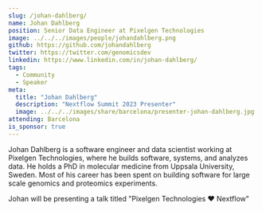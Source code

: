 ```yaml
---
slug: /johan-dahlberg/
name: Johan Dahlberg
position: Senior Data Engineer at Pixelgen Technologies
image: ../../../images/people/johandahlberg.png
github: https://github.com/johandahlberg
twitter: https://twitter.com/genomicsdev
linkedin: https://www.linkedin.com/in/johan-dahlberg/
tags:
  - Community
  - Speaker
meta:
  title: "Johan Dahlberg"
  description: "Nextflow Summit 2023 Presenter"
  image: ../../../images/share/barcelona/presenter-johan-dahlberg.jpg
attending: Barcelona
is_sponsor: true
---
```


Johan Dahlberg is a software engineer and data scientist working at Pixelgen Technologies, where he builds software, systems, and analyzes data. He holds a PhD in molecular medicine from Uppsala University, Sweden. Most of his career has been spent on building software for large scale genomics and proteomics experiments.

Johan will be presenting a talk titled "Pixelgen Technologies ❤︎ Nextflow"
